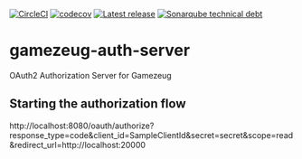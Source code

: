 [![CircleCI](https://img.shields.io/circleci/project/github/ArtunSubasi/gamezeug-auth-server.svg)](https://circleci.com/gh/ArtunSubasi/gamezeug-auth-server)
[![codecov](https://codecov.io/gh/ArtunSubasi/gamezeug-auth-server/branch/master/graph/badge.svg)](https://codecov.io/gh/ArtunSubasi/gamezeug-auth-server)
[![Latest release](https://img.shields.io/github/tag/ArtunSubasi/gamezeug-auth-server.svg?label=Latest%20Release)](https://github.com/ArtunSubasi/gamezeug-auth-server/releases/latest)
[![Sonarqube technical debt](https://sonarcloud.io/api/project_badges/measure?project=ArtunSubasi_gamezeug-auth-server&metric=sqale_index)](https://sonarcloud.io/dashboard?id=ArtunSubasi_gamezeug-auth-server)

# gamezeug-auth-server
OAuth2 Authorization Server for Gamezeug

## Starting the authorization flow
http://localhost:8080/oauth/authorize?response_type=code&client_id=SampleClientId&secret=secret&scope=read&redirect_url=http://localhost:20000



